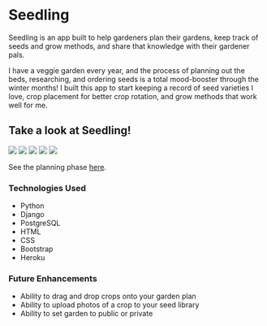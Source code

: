 # Seedling

Seedling is an app built to help gardeners plan their gardens, keep track of seeds and grow methods, and share that knowledge with their gardener pals. 

I have a veggie garden every year, and the process of planning out the beds, researching, and ordering seeds is a total mood-booster through the winter months! I built this app to start keeping a record of seed varieties I love, crop placement for better crop rotation, and grow methods that work well for me. 

## Take a look at Seedling!

![](https://i.imgur.com/EdQaPUM.png)
![](https://i.imgur.com/OrBRfvT.png)
![](https://i.imgur.com/0XNKxZ4.png)
![](https://i.imgur.com/3qnDMCe.png)
![](https://i.imgur.com/iVC3etP.png)

See the planning phase [here](https://trello.com/b/pAEZfukI/seedling).

### **Technologies Used**
* Python
* Django
* PostgreSQL
* HTML
* CSS
* Bootstrap
* Heroku

### **Future Enhancements**
* Ability to drag and drop crops onto your garden plan
* Ability to upload photos of a crop to your seed library
* Ability to set garden to public or private

